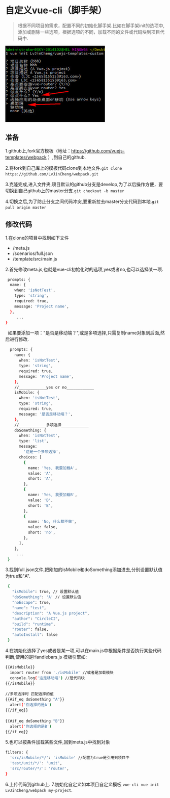 # 自定义vue-cli（脚手架）

> 根据不同项目的需求，配置不同的初始化脚手架.比如在脚手架init的选项中,添加或删除一些选项，根据选项的不同，加载不同的文件或代码块到项目代码中.

![](https://github.com/LvJinCheng/vuejs-templates-custom/raw/master/img/demo.jpg)  

## 准备
1.github上,fork官方模板（地址：https://github.com/vuejs-templates/webpack ）,到自己的github.

2.将fork到自己库上的模板代码clone到本地文件.`git clone https://github.com/LvJinCheng/webpack.git`

3.克隆完成,进入文件夹,项目默认的github分支是develop,为了以后操作方便，要切换到自己github上的master分支.`git checkout -b master`

4.切换之后,为了防止分支之间代码冲突,要重新拉去master分支代码到本地.`git pull origin master`

## 修改代码
1.在clone的项目中找到如下文件
* /meta.js
* /scenarios/full.json
* /template/src/main.js

2.首先修改meta.js,也就是vue-cli初始化时的选项,yes或者no,也可以选择某一项.

``` bash
 prompts: {
  name: {
    when: 'isNotTest',
    type: 'string',
    required: true,
    message: 'Project name',
  },
     ...
}
```
   如果要添加一项："是否是移动端？",或是多项选择,只需复制name对象到后面,然后进行修改.
``` bash
  prompts: {
    name: {
      when: 'isNotTest',
      type: 'string',
      required: true,
      message: 'Project name',
    },
    //____________yes or no____________
    isMobile: {
      when: 'isNotTest',
      type: 'string',
      required: true,
      message: '是否是移动端？',
    },
    //____________多项选择____________
    doSomething: {
      when: 'isNotTest',
      type: 'list',
      message:
        '这是一个多项选择',
      choices: [
        {
          name: 'Yes, 我要加载A',
          value: 'A',
          short: 'A',
        },
        {
          name: 'Yes, 我要加载B',
          value: 'B',
          short: 'B',
        },
        {
          name: 'No, 什么都不做',
          value: false,
          short: 'no',
        },
      ],
    },
     ...
 }
```
3.找到full.json文件,把刚加的isMobile和doSomething添加进去,分别设置默认值为true和"A".
``` bash
 { 
   "isMobile": true, // 设置默认值
   "doSomething": 'A' // 设置默认值
   "noEscape": true,
   "name": "test",
   "description": "A Vue.js project",
   "author": "CircleCI",
   "build": "runtime",
   "router": false,
   "autoInstall": false
 }
```
4.在初始化选择了yes或者是某一项,可以在main.js中根据条件是否执行某些代码判断,使用的是Handlebars.js 模板引擎如:
``` bash
{{#isMobile}}
  import router from './isMobile' //或者是加载模块
  console.log('这是移动端') //是代码块
{{/isMobile}}

//多项选择时 匹配选择的值
{{#if_eq doSomething "A"}}
  alert('你选择的是A')
{{/if_eq}}

{{#if_eq doSomething "B"}}
  alert('你选择的是B')
{{/if_eq}}
```
5.也可以按条件加载某些文件,回到meta.js中找到对象
``` bash
filters: {
  'src/isMobile/*/': 'isMobile' //配置为true是引用到项目中
  'test/unit/*/': 'unit',
  'src/router/*/': 'router',
}
```
6.上传代码到github上.
7.初始化自定义如本项目自定义模板 `vue-cli vue init LvJinCheng/webpack my-project`.
